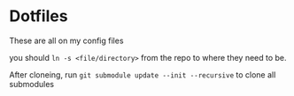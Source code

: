 # Dotfiles

These are all on my config files

you should `ln -s <file/directory>` from the repo to where they need to be.


After cloneing, run `git submodule update --init --recursive` to clone all submodules


